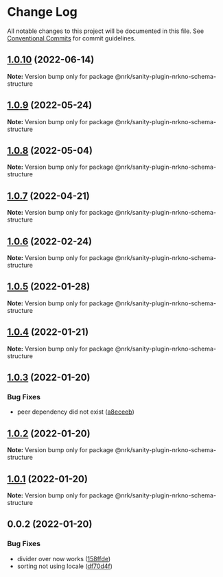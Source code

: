 # Change Log

All notable changes to this project will be documented in this file.
See [Conventional Commits](https://conventionalcommits.org) for commit guidelines.

## [1.0.10](https://github.com/nrkno/nrkno-sanity-libs/compare/@nrk/sanity-plugin-nrkno-schema-structure@1.0.9...@nrk/sanity-plugin-nrkno-schema-structure@1.0.10) (2022-06-14)

**Note:** Version bump only for package @nrk/sanity-plugin-nrkno-schema-structure





## [1.0.9](https://github.com/nrkno/nrkno-sanity-libs/compare/@nrk/sanity-plugin-nrkno-schema-structure@1.0.8...@nrk/sanity-plugin-nrkno-schema-structure@1.0.9) (2022-05-24)

**Note:** Version bump only for package @nrk/sanity-plugin-nrkno-schema-structure





## [1.0.8](https://github.com/nrkno/nrkno-sanity-libs/compare/@nrk/sanity-plugin-nrkno-schema-structure@1.0.7...@nrk/sanity-plugin-nrkno-schema-structure@1.0.8) (2022-05-04)

**Note:** Version bump only for package @nrk/sanity-plugin-nrkno-schema-structure





## [1.0.7](https://github.com/nrkno/nrkno-sanity-libs/compare/@nrk/sanity-plugin-nrkno-schema-structure@1.0.6...@nrk/sanity-plugin-nrkno-schema-structure@1.0.7) (2022-04-21)

**Note:** Version bump only for package @nrk/sanity-plugin-nrkno-schema-structure





## [1.0.6](https://github.com/nrkno/nrkno-sanity-libs/compare/@nrk/sanity-plugin-nrkno-schema-structure@1.0.5...@nrk/sanity-plugin-nrkno-schema-structure@1.0.6) (2022-02-24)

**Note:** Version bump only for package @nrk/sanity-plugin-nrkno-schema-structure





## [1.0.5](https://github.com/nrkno/nrkno-sanity-libs/compare/@nrk/sanity-plugin-nrkno-schema-structure@1.0.4...@nrk/sanity-plugin-nrkno-schema-structure@1.0.5) (2022-01-28)

**Note:** Version bump only for package @nrk/sanity-plugin-nrkno-schema-structure





## [1.0.4](https://github.com/nrkno/nrkno-sanity-libs/compare/@nrk/sanity-plugin-nrkno-schema-structure@1.0.3...@nrk/sanity-plugin-nrkno-schema-structure@1.0.4) (2022-01-21)

**Note:** Version bump only for package @nrk/sanity-plugin-nrkno-schema-structure





## [1.0.3](https://github.com/nrkno/nrkno-sanity-libs/compare/@nrk/sanity-plugin-nrkno-schema-structure@1.0.2...@nrk/sanity-plugin-nrkno-schema-structure@1.0.3) (2022-01-20)


### Bug Fixes

* peer dependency did not exist ([a8eceeb](https://github.com/nrkno/nrkno-sanity-libs/commit/a8eceeb11d800e97da8985df5452fcd695bdf481))





## [1.0.2](https://github.com/nrkno/nrkno-sanity-libs/compare/@nrk/sanity-plugin-nrkno-schema-structure@1.0.1...@nrk/sanity-plugin-nrkno-schema-structure@1.0.2) (2022-01-20)

**Note:** Version bump only for package @nrk/sanity-plugin-nrkno-schema-structure





## [1.0.1](https://github.com/nrkno/nrkno-sanity-libs/compare/@nrk/sanity-plugin-nrkno-schema-structure@0.0.2...@nrk/sanity-plugin-nrkno-schema-structure@1.0.1) (2022-01-20)

**Note:** Version bump only for package @nrk/sanity-plugin-nrkno-schema-structure





## 0.0.2 (2022-01-20)


### Bug Fixes

* divider over now works ([158ffde](https://github.com/nrkno/nrkno-sanity-libs/commit/158ffded62d4fcfe8003bc7703fe9e7d1a72733a))
* sorting not using locale ([df70d4f](https://github.com/nrkno/nrkno-sanity-libs/commit/df70d4f29e7b1b75a2292a294c714570c6c36105))
